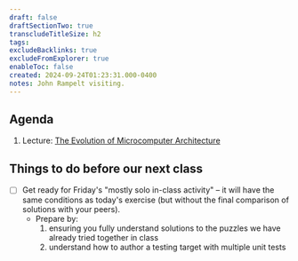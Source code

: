 ```yaml
---
draft: false
draftSectionTwo: true
transcludeTitleSize: h2
tags:
excludeBacklinks: true
excludeFromExplorer: true
enableToc: false
created: 2024-09-24T01:23:31.000-0400
notes: John Rampelt visiting.
---
```

## Agenda
1. Lecture: [The Evolution of Microcomputer Architecture](https://drive.google.com/file/d/1EZ9oPZTaG_hwwuIOYNvnHUiYZioli6RJ/view?usp=share_link)

## Things to do before our next class

- [ ] Get ready for Friday's "mostly solo in-class activity" – it will have the same conditions as today's exercise (but without the final comparison of solutions with your peers).
	- Prepare by:
		1. ensuring you fully understand solutions to the puzzles we have already tried together in class
		2. understand how to author a testing target with multiple unit tests